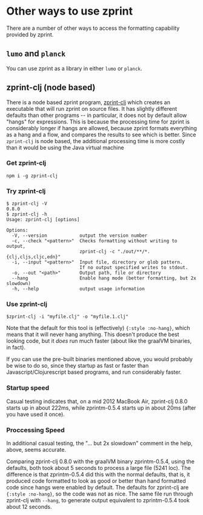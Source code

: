# Other ways to use zprint

There are a number of other ways to access the formatting capability
provided by zprint.  

## `lumo` and `planck`

You can use zprint as a library in either `lumo` or `planck`.

## zprint-clj (node based)

There is a node based zprint program,
[zprint-clj](https://github.com/clj-commons/zprint-clj) which creates an
executable that will run zprint on source files.  It has slightly
different defaults than other programs -- in particular, it does
not by default allow "hangs" for expressions.  This is because the
processing time for zprint is considerably longer if hangs are
allowed, because zprint formats everything as a hang and a flow,
and compares the results to see which is better.  Since `zprint-clj`
is node based, the additional processing time is more costly than
it would be using the Java virtual machine

### Get zprint-clj

```
npm i -g zprint-clj
```

### Try zprint-clj

```
$ zprint-clj -V
0.8.0
$ zprint-clj -h
Usage: zprint-clj [options]

Options:
  -V, --version            output the version number
  -c, --check "<pattern>"  Checks formatting without writing to output, 
                           zprint-clj -c "./out/**/*.{clj,cljs,cljc,edn}"
  -i, --input "<pattern>"  Input file, directory or glob pattern. 
                           If no output specified writes to stdout.
  -o, --out "<path>"       Output path, file or directory
  --hang                   Enable hang mode (better formatting, but 2x slowdown)
  -h, --help               output usage information
```

### Use zprint-clj

```
$zprint-clj -i "myfile.clj" -o "myfile.1.clj"
```

Note that the default for this tool is (effectively) `{:style :no-hang}`, which
means that it will never hang anything.  This doesn't produce the best looking
code, but it _does_ run much faster (about like the graalVM binaries, in
fact).

If you can use the pre-built binaries mentioned above, you would probably
be wise to do so, since they startup as fast or faster 
than Javascript/Clojurescript based programs, and run considerably faster.

### Startup speed

Casual testing indicates that, on a mid 2012 MacBook Air, zprint-clj 0.8.0 
starts up in about 222ms, while zprintm-0.5.4 starts up in about 20ms (after
you have used it once). 

### Proccessing Speed

In additional casual testing, the "... but 2x slowdown" comment 
in the help, above, seems accurate. 

Comparing zprint-clj 0.8.0 with the graalVM binary zprintm-0.5.4, using the
defaults, both took about 5 seconds to process a large file (5241 loc).
The difference is that zprintm-0.5.4 did this with the normal defaults, that
is, it produced code formatted to look as good or better than hand formatted
code since hangs were enabled by default.  The defaults for zprint-clj are 
`{:style :no-hang}`, so the code was
not as nice.  The same file run through zprint-clj with `--hang`, to generate
output equivalent to zprintm-0.5.4 took about 12 seconds.


